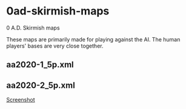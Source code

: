 # 0ad-skirmish-maps
0 A.D. Skirmish maps

These maps are primarily made for playing against the AI. The human
players' bases are very close together.


## aa2020-1_5p.xml


## aa2020-2_5p.xml

[Screenshot](https://wildfiregames.com/forum/index.php?/topic/28724-map-aa2020-2-2v3/)

